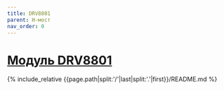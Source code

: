 ```yaml
---
title: DRV8801
parent: H-мост
nav_order: 0
---
```

# [Модуль DRV8801](https://github.com/mpp2508/{{page.path|split:'/'|last|split:'.'|first}})
{% include_relative {{page.path|split:'/'|last|split:'.'|first}}/README.md %}
